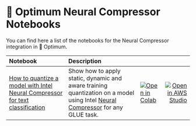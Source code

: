 # 🤗 Optimum Neural Compressor Notebooks

You can find here a list of the notebooks for the Neural Compressor integration in 🤗 Optimum.


| Notebook     |      Description      |   |   |
|:----------|:-------------|:-------------|------:|
| [How to quantize a model with Intel Neural Compressor for text classification](https://github.com/huggingface/notebooks/blob/master/examples/text_classification_quantization_inc.ipynb)| Show how to apply static, dynamic and aware training quantization on a model using Intel [Neural Compressor](https://github.com/intel/neural-compressor) for any GLUE task. | [![Open in Colab](https://colab.research.google.com/assets/colab-badge.svg)](https://colab.research.google.com/github/huggingface/notebooks/blob/master/examples/text_classification_quantization_inc.ipynb)| [![Open in AWS Studio](https://studiolab.sagemaker.aws/studiolab.svg)](https://studiolab.sagemaker.aws/import/github/huggingface/notebooks/blob/master/examples/text_classification_quantization_inc.ipynb)|

